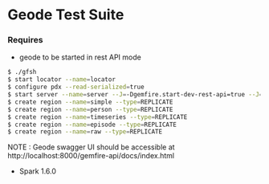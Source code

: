 # Geode Test Suite

### Requires 

- geode to be started in rest API mode

```bash
$ ./gfsh
$ start locator --name=locator
$ configure pdx --read-serialized=true
$ start server --name=server --J=-Dgemfire.start-dev-rest-api=true --J=-Dgemfire.http-service-port=8000 --J=-Dgemfire.http-service-bind-address=localhost
$ create region --name=simple --type=REPLICATE
$ create region --name=person --type=REPLICATE
$ create region --name=timeseries --type=REPLICATE
$ create region --name=episode --type=REPLICATE
$ create region --name=raw --type=REPLICATE
```
NOTE : Geode swagger UI should be accessible at http://localhost:8000/gemfire-api/docs/index.html


- Spark 1.6.0



